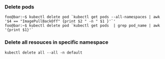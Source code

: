 ### Delete pods ###
```console
foo@bar:~$ kubectl delete pod `kubectl get pods --all-namespaces | awk '$4 == "ImagePullBackOff" {print $2 " -n " $1 }'`' 
foo@bar:~$ kubectl delete pod `kubectl get pods  | grep pod_name | awk '{print $1}'`
```
### Delete all resouces in specific namespace ###
```console
kubectl delete all --all -n default
```





